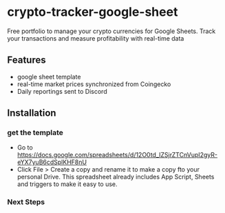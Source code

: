 # crypto-tracker-google-sheet
Free portfolio to manage your crypto currencies for Google Sheets. Track your transactions and measure profitability with real-time data

## Features

- google sheet template
- real-time market prices synchronized from Coingecko
- Daily reportings sent to Discord

## Installation
### get the template
- Go to https://docs.google.com/spreadsheets/d/12O0td_IZSjrZTCnVupI2gyR-eYX7yuB6cdSplKHF8nU
- Click File > Create a copy and rename it to make a copy fto your personal Drive. 
This spreadsheet already includes App Script, Sheets and triggers to make it easy to use.
### Next Steps
